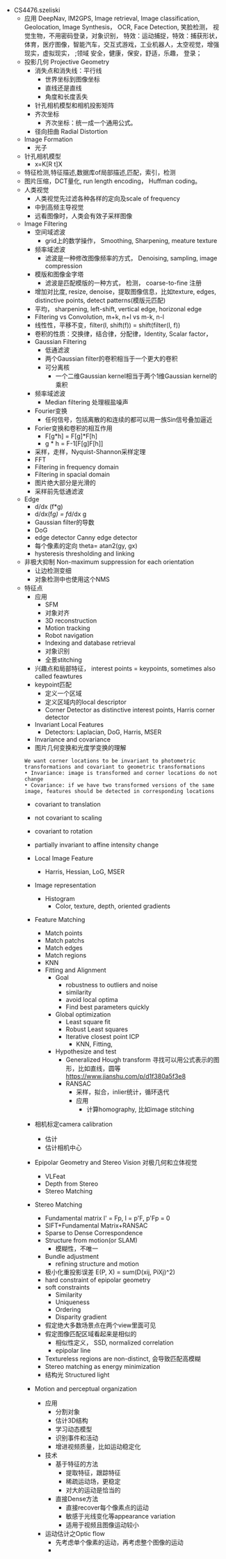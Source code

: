 - CS4476.szeliski
  - 应用 DeepNav, IM2GPS, Image retrieval, Image classification, Geolocation, Image Synthesis， OCR, Face Detection, 笑脸检测， 视觉生物，不用密码登录，对象识别， 特效：运动捕捉，特效：捕获形状，体育，医疗图像，智能汽车，交互式游戏，工业机器人，太空视觉，增强现实，虚拟现实， ;领域 安全，健康，保安，舒适，乐趣， 登录；
  - 投影几何 Projective Geometry
    - 消失点和消失线：平行线
      - 世界坐标到图像坐标
      - 直线还是直线
      - 角度和长度丢失
    - 针孔相机模型和相机投影矩阵
    - 齐次坐标
      - 齐次坐标：统一成一个通用公式。 
    - 径向扭曲 Radial Distortion
  - Image Formation
    - 光子
  - 针孔相机模型
    - x=K[R t]X
  - 特征检测,特征描述,数据库of局部描述,匹配，索引，检测
  - 图片压缩，DCT量化, run length encoding， Huffman coding。
  - 人类视觉
    - 人类视觉先过滤各种各样的定向及scale of frequency
    - 中到高频主导视觉
    - 远看图像时，人类会有效子采样图像
  - Image Filtering
    - 空间域滤波
      - grid上的数学操作， Smoothing, Sharpening, meature texture
    - 频率域滤波
      - 滤波是一种修改图像频率的方式， Denoising, sampling, image compression
    - 模版和图像金字塔
      - 滤波是匹配模版的一种方式， 检测， coarse-to-fine 注册
    - 增加对比度, resize, denoise，提取图像信息，比如texture, edges, distinctive points, detect patterns(模版元匹配)
    - 平均， sharpening, left-shift, vertical edge, horizonal edge
    - Filtering vs Convolution, m+k, n+l  vs m-k, n-l
    - 线性性，平移不变，filter(I, shift(f)) = shift(filter(I, f))
    - 卷积的性质：交换律，结合律，分配律，Identity, Scalar factor，
    - Gaussian Filtering
      - 低通滤波
      - 两个Gaussian filter的卷积相当于一个更大的卷积
      - 可分离核
        - 一个二维Gaussian kernel相当于两个1维Gaussian kernel的乘积
    - 频率域滤波
      - Median filtering 处理椒盐噪声
    - Fourier变换 
      - 任何信号，包括离散的和连续的都可以用一族Sin信号叠加逼近
    - Forier变换和卷积的相互作用
      - F[g*h] = F[g]*F[h]
      - g * h = F-1[F[g]F[h]]
    - 采样，走样，Nyquist-Shannon采样定理
    - FFT
    - Filtering in frequency domain
    - Filtering in spacial domain
    - 图片绝大部分是光滑的
    - 采样前先低通滤波
  - Edge
    - d/dx (f*g)
    - d/dx(f*g) = f*d/dx g
    - Gaussian filter的导数
    - DoG
    - edge detector Canny edge detector
    - 每个像素的定向 theta= atan2(gy, gx)
    - hysteresis thresholding and linking
  - 非极大抑制 Non-maximum suppression for each orientation
    - 让边检测变细
    - 对象检测中也使用这个NMS
  - 特征点
    - 应用
      - SFM
      - 对象对齐
      - 3D reconstruction
      - Motion tracking
      - Robot navigation
      - Indexing and database retrieval
      - 对象识别
      - 全景stitching
    - 兴趣点和局部特征， interest points = keypoints, sometimes also called feawtures
    - keypoint匹配
      - 定义一个区域
      - 定义区域内的local descriptor
      - Corner Detector as distinctive interest points, Harris corner detector 
    - Invariant Local Features
      - Detectors: Laplacian, DoG, Harris, MSER
    - Invariance and covariance
    - 图片几何变换和光度学变换的理解
    ```
    We want corner locations to be invariant to photometric transformations and covariant to geometric transformations
    • Invariance: image is transformed and corner locations do not change
    • Covariance: if we have two transformed versions of the same image, features should be detected in corresponding locations
    ``` 
      - covariant to translation
      - not covariant to scaling
      - covariant to rotation
      - partially invariant to affine intensity change
    - Local Image Feature
      - Harris, Hessian, LoG, MSER
    - Image representation
      - Histogram
        - Color, texture, depth, oriented gradients
      
    - Feature Matching
      - Match points
      - Match patchs
      - Match edges
      - Match regions
      - KNN
      - Fitting and Alignment
        - Goal
          - robustness to outliers and noise
          - similarity
          - avoid local optima
          - Find best parameters quickly
        - Global optimization
          - Least square fit
          - Robust Least squares
          - Iterative closest point ICP
            - KNN, Fitting,
        - Hypothesize and test
          - Generalized Hough transform 寻找可以用公式表示的图形，比如直线，圆等 https://www.jianshu.com/p/d1f380a5f3e8
          - RANSAC
            - 采样，拟合，inlier统计，循环迭代
            - 应用
              - 计算homography, 比如image stitching
    - 相机标定camera calibration
      - 估计
      - 估计相机中心
    - Epipolar Geometry and Stereo Vision 对极几何和立体视觉
      - VLFeat
      - Depth from Stereo
      - Stereo Matching
    - Stereo Matching
      - Fundamental matrix
        l' = Fp, l = p'F, p'Fp = 0
      - SIFT+Fundamental Matrix+RANSAC
      - Sparse to Dense Correspondence
      - Structure from motion(or SLAM)
        - 模糊性，不唯一
      - Bundle adjustment
        - refining structure and motion
      - 极小化重投影误差 E(P, X) = sum(D(xij, PiXj)^2)
      - hard constraint of epipolar geometry
      - soft constraints
        - Similarity
        - Uniqueness
        - Ordering
        - Disparity gradient
      - 假定绝大多数场景点在两个view里面可见
      - 假定图像匹配区域看起来是相似的
        - 相似性定义， SSD, normalized correlation
        - epipolar line
      - Textureless regions are non-distinct, 会导致匹配高模糊
      - Stereo matching as energy minimization
      - 结构光 Structured light  
    - Motion and perceptual organization
      - 应用
        - 分割对象
        - 估计3D结构
        - 学习动态模型
        - 识别事件和活动
        - 增进视频质量，比如运动稳定化
      - 技术
        - 基于特征的方法
          - 提取特征，跟踪特征
          - 稀疏运动场，更稳定
          - 对大的运动是恰当的
        - 直接Dense方法
          - 直接recover每个像素点的运动
          - 敏感于光线变化等appearance variation
          - 适用于视频且图像运动较小
      - 运动估计之Optic flow
        - 先考虑单个像素的运动，再考虑整个图像的运动
        - 
      
      
      
      
      
      
      
      
      
      
      
      
      
      
      
      
      
      
